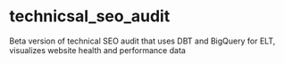 # technicsal_seo_audit
Beta version of technical SEO audit that uses DBT and BigQuery for ELT, visualizes website health and performance data

